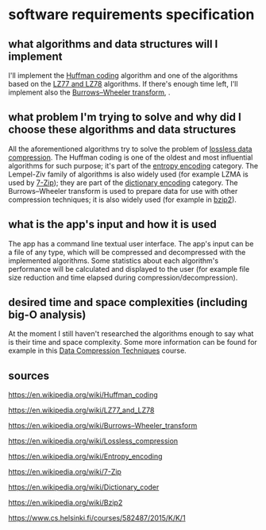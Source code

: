 # software requirements specification

## what algorithms and data structures will I implement

I'll implement the [Huffman coding](https://en.wikipedia.org/wiki/Huffman_coding) algorithm and one of the algorithms based on the [LZ77 and LZ78](https://en.wikipedia.org/wiki/LZ77_and_LZ78) algorithms. If there's enough time left, I'll implement also the [Burrows–Wheeler transform](https://en.wikipedia.org/wiki/Burrows–Wheeler_transform), .

## what problem I'm trying to solve and why did I choose these algorithms and data structures

All the aforementioned algorithms try to solve the problem of [lossless data compression](https://en.wikipedia.org/wiki/Lossless_compression). The Huffman coding is one of the oldest and most influential algorithms for such purpose; it's part of the [entropy encoding](https://en.wikipedia.org/wiki/Entropy_encoding) category. The Lempel-Ziv family of algorithms is also widely used (for example LZMA is used by [7-Zip](https://en.wikipedia.org/wiki/7-Zip)); they are part of the [dictionary encoding](https://en.wikipedia.org/wiki/Dictionary_coder) category. The Burrows–Wheeler transform is used to prepare data for use with other compression techniques; it is also widely used (for example in [bzip2](https://en.wikipedia.org/wiki/Bzip2)).

## what is the app's input and how it is used

The app has a command line textual user interface. The app's input can be a file of any type, which will be compressed and decompressed with the implemented algorithms. Some statistics about each algorithm's performance will be calculated and displayed to the user (for example file size reduction and time elapsed during compression/decompression).

## desired time and space complexities (including big-O analysis)

At the moment I still haven't researched the algorithms enough to say what is their time and space complexity. Some more information can be found for example in this [Data Compression Techniques](https://www.cs.helsinki.fi/courses/582487/2015/K/K/1) course.

## sources

https://en.wikipedia.org/wiki/Huffman_coding

https://en.wikipedia.org/wiki/LZ77_and_LZ78

https://en.wikipedia.org/wiki/Burrows–Wheeler_transform

https://en.wikipedia.org/wiki/Lossless_compression

https://en.wikipedia.org/wiki/Entropy_encoding

https://en.wikipedia.org/wiki/7-Zip

https://en.wikipedia.org/wiki/Dictionary_coder

https://en.wikipedia.org/wiki/Bzip2

https://www.cs.helsinki.fi/courses/582487/2015/K/K/1
